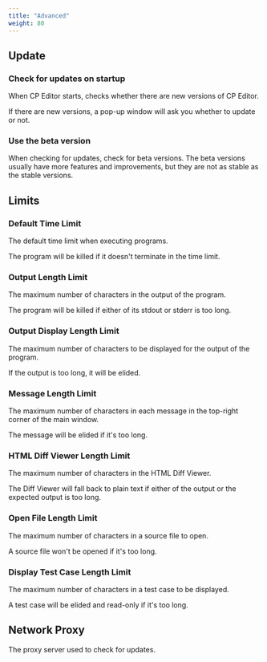 ```yaml
---
title: "Advanced"
weight: 80
---
```


## Update

### Check for updates on startup

When CP Editor starts, checks whether there are new versions of CP Editor.

If there are new versions, a pop-up window will ask you whether to update or not.

### Use the beta version

When checking for updates, check for beta versions. The beta versions usually have more features and improvements, but they are not as stable as the stable versions.

## Limits

### Default Time Limit

The default time limit when executing programs.

The program will be killed if it doesn't terminate in the time limit.

### Output Length Limit

The maximum number of characters in the output of the program.

The program will be killed if either of its stdout or stderr is too long.

### Output Display Length Limit

The maximum number of characters to be displayed for the output of the program.

If the output is too long, it will be elided.

### Message Length Limit

The maximum number of characters in each message in the top-right corner of the main window.

The message will be elided if it's too long.

### HTML Diff Viewer Length Limit

The maximum number of characters in the HTML Diff Viewer.

The Diff Viewer will fall back to plain text if either of the output or the expected output is too long.

### Open File Length Limit

The maximum number of characters in a source file to open.

A source file won't be opened if it's too long.

### Display Test Case Length Limit

The maximum number of characters in a test case to be displayed.

A test case will be elided and read-only if it's too long.

## Network Proxy

The proxy server used to check for updates.
